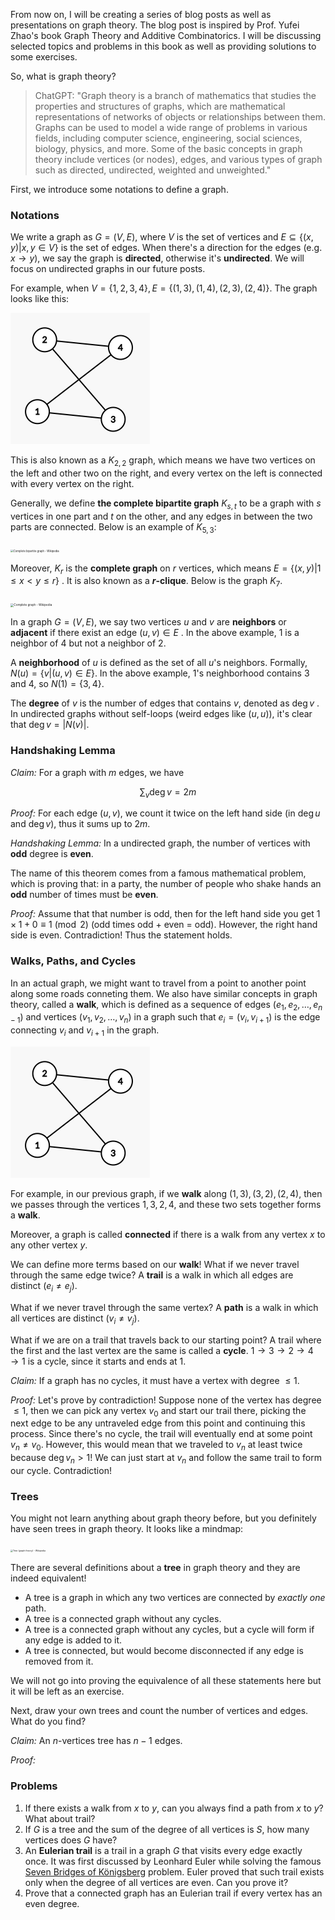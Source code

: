 From now on, I will be creating a series of blog posts as well as presentations on graph theory. The blog post is inspired by Prof. Yufei Zhao's book Graph Theory and Additive Combinatorics. I will be discussing selected topics and problems in this book as well as providing solutions to some exercises.

So, what is graph theory?

> ChatGPT: "Graph theory is a branch of mathematics that studies the properties and structures of graphs, which are mathematical representations of networks of objects or relationships between them. Graphs can be used to model a wide range of problems in various fields, including computer science, engineering, social sciences, biology, physics, and more. Some of the basic concepts in graph theory include vertices (or nodes), edges, and various types of graph such as directed, undirected, weighted and unweighted."

First, we introduce some notations to define a graph.

### Notations

We write a graph as $G=(V,E)$, where $V$ is the set of vertices and $E\subseteq \{(x,y)|x,y\in V\}$ is the set of edges. When there's a direction for the edges (e.g. $x\to y$), we say the graph is **directed**, otherwise it's **undirected**. We will focus on undirected graphs in our future posts. 

For example, when $V=\{1,2,3,4\},E=\{(1,3),(1,4),(2,3),(2,4)\}$. The graph looks like this:

<img src="https://raw.githubusercontent.com/YIFANK/YIFANK.github.io/main/pics/image-20221207100910624.png" alt="img" style="zoom:50%;" />

This is also known as a $K_{2,2}$ graph, which means we have two vertices on the left and other two on the right, and every vertex on the left is connected with every vertex on the right.

Generally, we define **the complete bipartite graph** $K_{s,t}$ to be a graph with $s$ vertices in one part and $t$ on the other, and any edges in between the two parts are connected. Below is an example of $K_{5,3}$:

<img src="https://upload.wikimedia.org/wikipedia/commons/thumb/d/d6/Biclique_K_3_5.svg/1200px-Biclique_K_3_5.svg.png" alt="Complete bipartite graph - Wikipedia" style="zoom: 30%;" />

Moreover, $K_r$ is the **complete graph** on $r$ vertices, which means $E=\{(x,y)|1\le x < y\le r \}$ . It is also known as a **$r$-clique**. Below is the graph $K_7$. 

<img src="https://upload.wikimedia.org/wikipedia/commons/thumb/9/9e/Complete_graph_K7.svg/1200px-Complete_graph_K7.svg.png" alt="Complete graph - Wikipedia" style="zoom: 33%;" />

In a graph $G=(V,E)$, we say two vertices $u$ and $v$ are **neighbors** or **adjacent** if there exist an edge $(u,v)\in E$ . In the above example, $1$ is a neighbor of $4$ but not a neighbor of $2$. 

A **neighborhood** of $u$ is defined as the set of all $u$'s neighbors. Formally, $N(u)=\{v|(u,v)\in E\}$. In the above example, $1$'s neighborhood contains $3$ and $4$, so $N(1)=\{3,4\}$.

The **degree** of $v$ is the number of edges that contains $v$, denoted as $\deg v$ . In undirected graphs without self-loops (weird edges like $(u,u)$), it's clear that $\deg v = |N(v)|$.

### Handshaking Lemma

*Claim:* For a graph with $m$ edges, we have


$$
\sum_v \deg v  = 2m
$$


*Proof:* For each edge $(u,v)$, we count it twice on the left hand side (in $\deg u$ and $\deg v$), thus it sums up to $2m$.

*Handshaking Lemma:* In a undirected graph, the number of vertices with **odd** degree is **even**.

The name of this theorem comes from a famous mathematical problem, which is proving that: in a party, the number of people who shake hands an **odd** number of times must be **even**.

*Proof:* Assume that that number is odd, then for the left hand side you get $1\times 1 + 0\equiv 1\pmod 2$ (odd times odd + even = odd). However, the right hand side is even. Contradiction! Thus the statement holds.

### Walks, Paths, and Cycles

In an actual graph, we might want to travel from a point to another point along some roads conneting them. We also have similar concepts in graph theory, called a **walk**, which is defined as a sequence of edges $(e_1,e_2,\dots,e_{n-1})$ and vertices $(v_1,v_2,\dots,v_n)$ in a graph such that $e_i = (v_i,v_{i+1})$ is the edge connecting $v_i$ and $v_{i+1}$ in the graph.

<img src="https://raw.githubusercontent.com/YIFANK/YIFANK.github.io/main/pics/image-20221207100910624.png" alt="img" style="zoom:50%;" />

For example, in our previous graph, if we **walk** along $(1,3),(3,2),(2,4)$, then we passes through the vertices $1,3,2,4$, and these two sets together forms a **walk**.

Moreover, a graph is called **connected** if there is a walk from any vertex $x$ to any other vertex $y$.

We can define more terms based on our **walk**! What if we never travel through the same edge twice? A **trail** is a walk in which all edges are distinct $(e_i\ne e_j)$.

What if we never travel through the same vertex? A **path** is a walk in which all vertices are distinct $(v_i\ne v_j)$.

What if we are on a trail that travels back to our starting point? A trail where the first and the last vertex are the same is called a **cycle**. $1\to3\to2\to4\to 1$ is a cycle, since it starts and ends at $1$.

*Claim:* If a graph has no cycles, it must have a vertex with degree $\le 1$.

*Proof:* Let's prove by contradiction! Suppose none of the vertex has degree $\le 1$, then we can pick any vertex $v_0$ and start our trail there, picking the next edge to be any untraveled edge from this point and continuing this process. Since there's no cycle, the trail will eventually end at some point $v_n\ne v_0$. However, this would mean that we traveled to $v_n$ at least twice because $\deg v_n > 1$! We can just start at $v_n$ and follow the same trail to form our cycle. Contradiction!

### Trees

You might not learn anything about graph theory before, but you definitely have seen trees in graph theory. It looks like a mindmap:

<img src="https://upload.wikimedia.org/wikipedia/commons/thumb/2/24/Tree_graph.svg/1200px-Tree_graph.svg.png" alt="Tree (graph theory) - Wikipedia" style="zoom:25%;" />

 There are several definitions about a **tree** in graph theory and they are indeed equivalent!

- A tree is a graph in which any two vertices are connected by *exactly one* path.
- A tree is a connected graph without any cycles.
- A tree is a connected graph without any cycles, but a cycle will form if any edge is added to it.
- A tree is connected, but would become disconnected if any edge is removed from it.

We will not go into proving the equivalence of all these statements here but it will be left as an exercise. 

Next, draw your own trees and count the number of vertices and edges. What do you find?

*Claim:* An $n$-vertices tree has $n-1$ edges.

*Proof:* 

### Problems

1. If there exists a walk from $x$ to $y$, can you always find a path from $x$ to $y$? What about trail?
2. If $G$ is a tree and the sum of the degree of all vertices is $S$, how many vertices does $G$ have?
3. An **Eulerian trail** is a trail in a graph $G$ that visits every edge exactly once. It was first discussed by Leonhard Euler while solving the famous [Seven Bridges of Königsberg](https://en.wikipedia.org/wiki/Seven_Bridges_of_K%C3%B6nigsberg) problem. Euler proved that such trail exists only when the degree of all vertices are even. Can you prove it?
4. Prove that a connected graph has an Eulerian trail if every vertex has an even degree.
